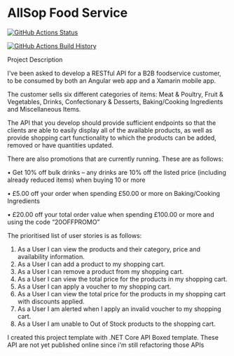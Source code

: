 # AllSop Food Service

[![GitHub Actions Status](https://github.com/Username/Project/workflows/Build/badge.svg?branch=main)](https://github.com/Username/Project/actions)

[![GitHub Actions Build History](https://buildstats.info/github/chart/Username/Project?branch=main&includeBuildsFromPullRequest=false)](https://github.com/Username/Project/actions)

Project Description

I’ve been asked to develop a RESTful API for a B2B foodservice customer, to be consumed by both an Angular web app and a Xamarin mobile app.

The customer sells six different categories of items: Meat & Poultry, Fruit & Vegetables, Drinks, Confectionary & Desserts, Baking/Cooking Ingredients and Miscellaneous Items.

The API that you develop should provide sufficient endpoints so that the clients are able to easily display all of the available products, as well as provide shopping cart functionality to which the products can be added, removed or have quantities updated.


There are also promotions that are currently running. These are as follows:

• Get 10% off bulk drinks – any drinks are 10% off the listed price (including already reduced items) when buying 10 or more

• £5.00 off your order when spending £50.00 or more on Baking/Cooking Ingredients

• £20.00 off your total order value when spending £100.00 or more and using the code “20OFFPROMO”


The prioritised list of user stories is as follows:
1. As a User I can view the products and their category, price and availability information.
2. As a User I can add a product to my shopping cart.
3. As a User I can remove a product from my shopping cart.
4. As a User I can view the total price for the products in my shopping cart.
5. As a User I can apply a voucher to my shopping cart.
6. As a User I can view the total price for the products in my shopping cart with discounts applied.
7. As a User I am alerted when I apply an invalid voucher to my shopping cart.
8. As a User I am unable to Out of Stock products to the shopping cart.



I created this project template with .NET Core API Boxed template. These API are not yet published online since i'm still refactoring those APIs
